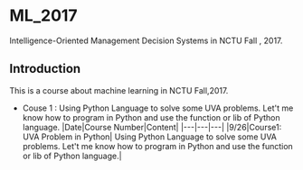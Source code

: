 # ML_2017
Intelligence-Oriented Management Decision Systems in NCTU Fall , 2017.

## Introduction
This is a course about machine learning in NCTU Fall,2017.
* Couse 1 : Using Python Language to solve some UVA problems. Let't me know how to program in Python and use the function or lib of Python language.
|Date|Course Number|Content|
|---|---|---|
|9/26|Course1: UVA Problem in Python| Using Python Language to solve some UVA problems. Let't me know how to program in Python and use the function or lib of Python language.|
